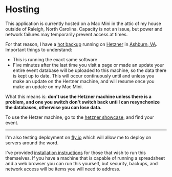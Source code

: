 # Hosting

This application is currently hosted on a Mac Mini in the attic of
my house outside of Raleigh, North Carolina.  Capacity is not an issue,
but power and network failures may temporarily prevent access at times.

For that reason, I have a [hot backup](https://hetzner.intertwingly.net/showcase/)
running on [Hetzner](https://www.hetzner.com/) in [Ashburn, VA](https://www.hetzner.com/news/11-21-usa-cloud/).  Important things to understand:

   * This is running the exact same software
   * Five minutes after the last time you visit a page or made an update your entire event database will be uploaded to this machine, so the data there is kept up to date.  This will occur continuously until and unless you make an update on the Hertner machine, and will resume once you make an update on my Mac Mini.

What this means is: **don't use the Hetzner machine unless there is a problem, and one you switch don't switch back unti I can resynchonize the databases, otherwise you can lose data.**

To use the Hetzer machine, go to the [hetzner showcase](https://hetzner.intertwingly.net/showcase/), and find your event.

---

I'm also testing deployment on [fly.io](https://fly.io/) which will
allow me to deploy on servers around the word.

I've provided [installation instructions](https://github.com/rubys/showcase#getting-up-and-running---bare-metal-one-event)
for those that wish to run this themselves.  If you have a machine that is capable of running a spreadsheet and
a web browser you can run this yourself, but security, backups, and network access will be items you will need
to address.
